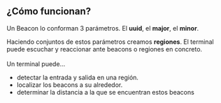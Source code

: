 ## ¿Cómo funcionan?
Un Beacon lo conforman 3 parámetros. El <strong>uuid</strong>, el <strong>major</strong>, el <strong>minor</strong>.

Haciendo conjuntos de estos parámetros creamos <strong>regiones</strong>.
El terminal puede escuchar y reaccionar ante beacons o regiones en concreto.
<br/>
<br/>
Un terminal puede...
<ul>
	<li>detectar la entrada y salida en una región.</li>
	<li>localizar los beacons a su alrededor.</li>
	<li>determinar la distancia a la que se encuentran estos beacons</li>
</ul>